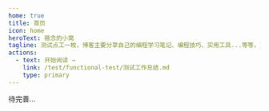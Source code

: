 ```yaml
---
home: true
title: 首页
icon: home
heroText: 薇念的小窝
tagline: 测试点工一枚，博客主要分享自己的编程学习笔记、编程技巧、实用工具...等等，当然也会分享职场生活，人生经历。
actions:
  - text: 开始阅读 →
    link: /test/functional-test/测试工作总结.md
    type: primary
---
```


待完善...